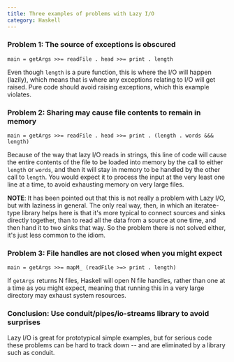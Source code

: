 ```yaml
---
title: Three examples of problems with Lazy I/O
category: Haskell
---
```


### Problem 1: The source of exceptions is obscured

    main = getArgs >>= readFile . head >>= print . length

Even though `length` is a pure function, this is where the I/O will happen
(lazily), which means that is where any exceptions relating to I/O will get
raised.  Pure code should avoid raising exceptions, which this example violates.

### Problem 2: Sharing may cause file contents to remain in memory

    main = getArgs >>= readFile . head >>= print . (length . words &&& length)

Because of the way that lazy I/O reads in strings, this line of code will
cause the entire contents of the file to be loaded into memory by the call to
either `length` or `words`, and then it will stay in memory to be handled by
the other call to `length`.  You would expect it to process the input at the
very least one line at a time, to avoid exhausting memory on very large files.

**NOTE**: It has been pointed out that this is not really a problem with Lazy
I/O, but with laziness in general.  The only real way, then, in which an
iteratee-type library helps here is that it's more typical to connect sources
and sinks directly together, than to read all the data from a source at one
time, and then hand it to two sinks that way.  So the problem there is not
solved either, it's just less common to the idiom.

### Problem 3: File handles are not closed when you might expect

    main = getArgs >>= mapM_ (readFile >=> print . length)

If `getArgs` returns N files, Haskell will open N file handles, rather than
one at a time as you might expect, meaning that running this in a very large
directory may exhaust system resources.

### Conclusion: Use conduit/pipes/io-streams library to avoid surprises

Lazy I/O is great for prototypical simple examples, but for serious code these
problems can be hard to track down -- and are eliminated by a library such as
conduit.
